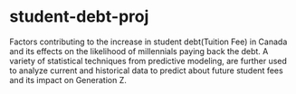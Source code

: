 # student-debt-proj
Factors contributing to the increase in student debt(Tuition Fee) in Canada and its effects on the likelihood of millennials paying back the debt. A variety of statistical techniques from predictive modeling, are further used to analyze current and historical data  to predict about future student fees and its impact on Generation Z.
